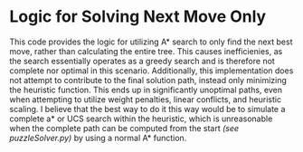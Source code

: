 # Logic for Solving Next Move Only

This code provides the logic for utilizing A* search to only find the next best move, rather than calculating the entire tree. This causes inefficienies, as the search essentially operates as a greedy search and is therefore not complete nor optimal in this scenario. Additionally, this implementation does not attempt to contribute to the final solution path, instead only minimizing the heuristic function. This ends up in significantly unoptimal paths, even when attempting to utilize weight penalties, linear conflicts, and heuristic scaling. I believe that the best way to do it this way would be to simulate a complete a* or UCS search within the heuristic, which is unreasonable when the complete path can be computed from the start *(see puzzleSolver.py)* by using a normal A* function.
